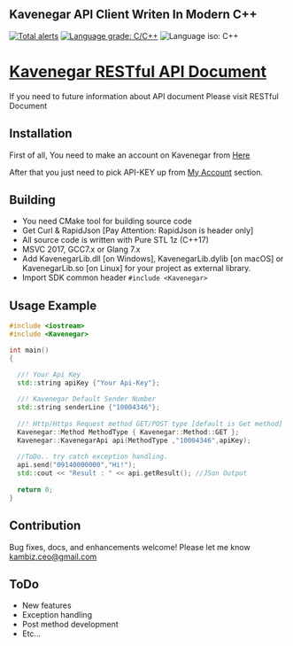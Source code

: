 ## Kavenegar API Client Writen In Modern C++

[![Total alerts](https://img.shields.io/lgtm/alerts/g/Kambiz-Asadzadeh/Kavenegar.svg?logo=lgtm&logoWidth=18)](https://lgtm.com/projects/g/Kambiz-Asadzadeh/Kavenegar/alerts/)
[![Language grade: C/C++](https://img.shields.io/lgtm/grade/cpp/g/Kambiz-Asadzadeh/Kavenegar.svg?logo=lgtm&logoWidth=18)](https://lgtm.com/projects/g/Kambiz-Asadzadeh/Kavenegar/context:cpp)
![Language iso: C++](https://img.shields.io/badge/C%2B%2B-17-blue)

# <a href="http://kavenegar.com/rest.html">Kavenegar RESTful API Document</a>
If you need to future information about API document Please visit RESTful Document

## Installation
<p>
First of all, You need to make an account on Kavenegar from <a href="https://panel.kavenegar.com/Client/Membership/Register">Here</a>
</p>
<p>
After that you just need to pick API-KEY up from <a href="http://panel.kavenegar.com/Client/setting/index">My Account</a> section.
 
## Building

- You need CMake tool for building source code
- Get Curl & RapidJson [Pay Attention: RapidJson is header only]
- All source code is written with Pure STL 1z (C++17)
- MSVC 2017, GCC7.x or Glang 7.x
- Add KavenegarLib.dll [on Windows], KavenegarLib.dylib [on macOS] or KavenegarLib.so [on Linux] for your project as external library.
- Import SDK common header ```#include <Kavenegar>```

## Usage Example
```cpp
#include <iostream>
#include <Kavenegar>

int main()
{

  //! Your Api Key
  std::string apiKey {"Your Api-Key"};
  
  //! Kavenegar Default Sender Number 
  std::string senderLine {"10004346"};
  
  //! Http/Https Request method GET/POST type [default is Get method]
  Kavenegar::Method MethodType { Kavenegar::Method::GET }; 
  Kavenegar::KavenegarApi api(MethodType ,"10004346",apiKey);
  
  //ToDo.. try catch exception handling.
  api.send("09140000000","Hi!");
  std::cout << "Result : " << api.getResult(); //JSon Output
    
  return 0;
}

```

## Contribution
Bug fixes, docs, and enhancements welcome! Please let me know kambiz.ceo@gmail.com

## **ToDo**
 * New features
 * Exception handling
 * Post method development
 * Etc...
